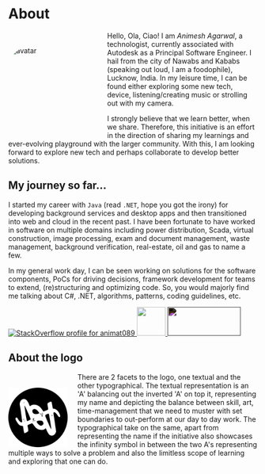 # About

<img src="https://hrcdn.net/s3_pub/hr-avatars/6653c93b-0af9-4571-b9c4-28a75bbbc239/150x150.png" alt="avatar" style="float:left; height:180px; width:180px; border-radius:25%; margin: 30px 20px 0px 0px"/>

Hello, Ola, Ciao! I am _Animesh Agarwal_, a technologist, currently associated with Autodesk as a Principal Software Engineer. I hail from the city of Nawabs and Kababs (speaking out loud, I am a foodophile), Lucknow, India. In my leisure time, I can be found either exploring some new tech, device, listening/creating music or strolling out with my camera.

I strongly believe that we learn better, when we share. Therefore, this initiative is an effort in the direction of sharing my learnings and ever-evolving playground with the larger community. With this, I am looking forward to explore new tech and perhaps collaborate to develop better solutions.

## My journey so far...

I started my career with `Java` (read `.NET`, hope you got the irony) for developing background services and desktop apps and then transitioned into web and cloud in the recent past. I have been fortunate to have worked in software on multiple domains including power distribution, Scada, virtual construction, image processing, exam and document management, waste management, background verification, real-estate, oil and gas to name a few.

In my general work day, I can be seen working on solutions for the software components, PoCs for driving decisions, framework development for teams to extend, (re)structuring and optimizing code. So, you would majorly find me talking about C#, .NET, algorithms, patterns, coding guidelines, etc.

<a href="https://stackoverflow.com/users/2822615/animat089" target="_blank">
    <img src="https://stackoverflow.com/users/flair/2822615.png" width="208" height="58" alt="StackOverflow profile for animat089" title="StackOverflow profile for animat089">
</a>
<a href="https://www.hackerrank.com/animat089" target="_blank">
    <span style="width:fit-content;white-space:nowrap" alt="HackerRank profile for animat089" title="HackerRank profile for animat089">
        <img src="https://hrcdn.net/s3_pub/hr-avatars/6653c93b-0af9-4571-b9c4-28a75bbbc239/150x150.png" height="58" width="58">
        <img src="https://hrcdn.net/community-frontend/assets/brand/logo-new-white-green-a5cb16e0ae.svg" height="58" width="148" style="filter:invert(1)">
    </span>
</a>

## About the logo

<img src="https://raw.githubusercontent.com/animatlabs/animatlabs.github.io/main/assets/images/logo_300x300.png" alt="logo" style="float:left; height:120px; width:120px; margin: 30px 20px 0px 0px"/>

There are 2 facets to the logo, one textual and the other typographical. The textual representation is an 'A' balancing out the inverted 'A' on top it, representing my name and depicting the balance between skill, art, time-management that we need to muster with set boundaries to out-perform at our day to day work. The typographical take on the same, apart from representing the name if the initiative also showcases the infinity symbol in between the two A's representing multiple ways to solve a problem and also the limitless scope of learning and exploring that one can do.
